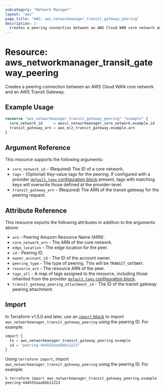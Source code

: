 ```yaml
---
subcategory: "Network Manager"
layout: "aws"
page_title: "AWS: aws_networkmanager_transit_gateway_peering"
description: |-
  Creates a peering connection between an AWS Cloud WAN core network and an AWS Transit Gateway.
---
```


# Resource: aws_networkmanager_transit_gateway_peering

Creates a peering connection between an AWS Cloud WAN core network and an AWS Transit Gateway.

## Example Usage

```terraform
resource "aws_networkmanager_transit_gateway_peering" "example" {
  core_network_id     = awscc_networkmanager_core_network.example.id
  transit_gateway_arn = aws_ec2_transit_gateway.example.arn
}
```

## Argument Reference

This resource supports the following arguments:

* `core_network_id` - (Required) The ID of a core network.
* `tags` - (Optional) Key-value tags for the peering. If configured with a provider [`default_tags` configuration block](https://registry.terraform.io/providers/hashicorp/aws/latest/docs#default_tags-configuration-block) present, tags with matching keys will overwrite those defined at the provider-level.
* `transit_gateway_arn` - (Required) The ARN of the transit gateway for the peering request.

## Attribute Reference

This resource exports the following attributes in addition to the arguments above:

* `arn` - Peering Amazon Resource Name (ARN).
* `core_network_arn` - The ARN of the core network.
* `edge_location` - The edge location for the peer.
* `id` - Peering ID.
* `owner_account_id` - The ID of the account owner.
* `peering_type` - The type of peering. This will be `TRANSIT_GATEWAY`.
* `resource_arn` - The resource ARN of the peer.
* `tags_all` - A map of tags assigned to the resource, including those inherited from the provider [`default_tags` configuration block](https://registry.terraform.io/providers/hashicorp/aws/latest/docs#default_tags-configuration-block).
* `transit_gateway_peering_attachment_id` - The ID of the transit gateway peering attachment.

## Import

In Terraform v1.5.0 and later, use an [`import` block](https://developer.hashicorp.com/terraform/language/import) to import `aws_networkmanager_transit_gateway_peering` using the peering ID. For example:

```terraform
import {
  to = aws_networkmanager_transit_gateway_peering.example
  id = "peering-444555aaabbb11223"
}
```

Using `terraform import`, import `aws_networkmanager_transit_gateway_peering` using the peering ID. For example:

```console
% terraform import aws_networkmanager_transit_gateway_peering.example peering-444555aaabbb11223
```
